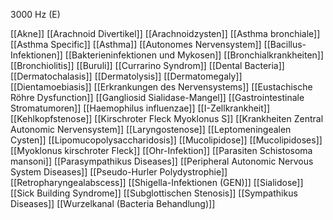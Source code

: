 3000 Hz (E)

[[Akne]]
[[Arachnoid Divertikel]]
[[Arachnoidzysten]]
[[Asthma bronchiale]]
[[Asthma Specific]]
[[Asthma]]
[[Autonomes Nervensystem]]
[[Bacillus-Infektionen]]
[[Bakterieninfektionen und Mykosen]]
[[Bronchialkrankheiten]]
[[Bronchiolitis]]
[[Buruli]]
[[Currarino Syndrom]]
[[Dental Bacteria]]
[[Dermatochalasis]]
[[Dermatolysis]]
[[Dermatomegaly]]
[[Dientamoebiasis]]
[[Erkrankungen des Nervensystems]]
[[Eustachische Röhre Dysfunction]]
[[Gangliosid Sialidase-Mangel]]
[[Gastrointestinale Stromatumoren]]
[[Haemophilus influenzae]]
[[I-Zellkrankheit]]
[[Kehlkopfstenose]]
[[Kirschroter Fleck Myoklonus S]]
[[Krankheiten Zentral Autonomic Nervensystem]]
[[Laryngostenose]]
[[Leptomeningealen Cysten]]
[[Lipomucopolysaccharidosis]]
[[Mucolipidose]]
[[Mucolipidoses]]
[[Myoklonus kirschroter Fleck]]
[[Ohr-Infektion]]
[[Parasiten Schistosoma mansoni]]
[[Parasympathikus Diseases]]
[[Peripheral Autonomic Nervous System Diseases]]
[[Pseudo-Hurler Polydystrophie]]
[[Retropharyngealabscess]]
[[Shigella-Infektionen (GEN)]]
[[Sialidose]]
[[Sick Building Syndrome]]
[[Subglottischen Stenosis]]
[[Sympathikus Diseases]]
[[Wurzelkanal (Bacteria Behandlung)]]